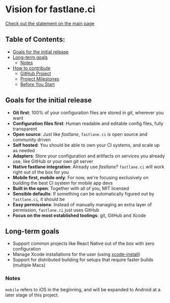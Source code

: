 # Vision for fastlane.ci

[Check out the statement on the main page](/README.md#statement)

## Table of Contents:
- [Goals for the initial release](#goals-for-the-initial-release)
- [Long-term goals](#long-term-goals)
  * [Notes](#notes)
- [How to contribute](https://github.com/fastlane/ci/blob/master/CONTRIBUTING.md#contributing)
  * [GitHub Project](https://github.com/fastlane/ci/blob/master/CONTRIBUTING.md#github-project)
  * [Project Milestones](https://github.com/fastlane/ci/blob/master/CONTRIBUTING.md#project-milestones)
  * [Before You Start](https://github.com/fastlane/ci/blob/master/CONTRIBUTING.md#before-you-start)

## Goals for the initial release

- **Git first**: 100% of your configuration files are stored in git, wherever you want
- **Configuration files first**: Human readable and editable config files, fully transparent
- **Open source**: Just like _fastlane_, `fastlane.ci` is open source and community driven
- **Self hosted**: You should be able to own your CI systems, and scale up as needed
- **Adapters**: Store your configuration and artifacts on services you already use, like GitHub or your own git server
- **Native fastlane integration**: Already use _fastlane_? `fastlane.ci` will work right out of the box for you
- **Mobile first, mobile only**: For now, we're focusing exclusively on building the best CI system for mobile app devs
- **Built in the open**: Together with all of you, MIT licensed
- **Sensible defaults**: If something can be automatically figured out by `fastlane.ci`, it should be
- **Easy permissions**: Instead of manually managing an extra layer of permission, `fastlane.ci` just uses GitHub
- **Focus on the most established toolings**: git, GitHub and Xcode

## Long-term goals

- Support common projects like React Native out of the box with zero configuration
- Manage Xcode installations for the user (using [xcode-install](https://github.com/KrauseFx/xcode-install))
- Support for distributed building for setups that require faster builds (multiple Macs)

### Notes

`mobile` refers to iOS in the beginning, and will be expanded to Android at a later stage of this project.
